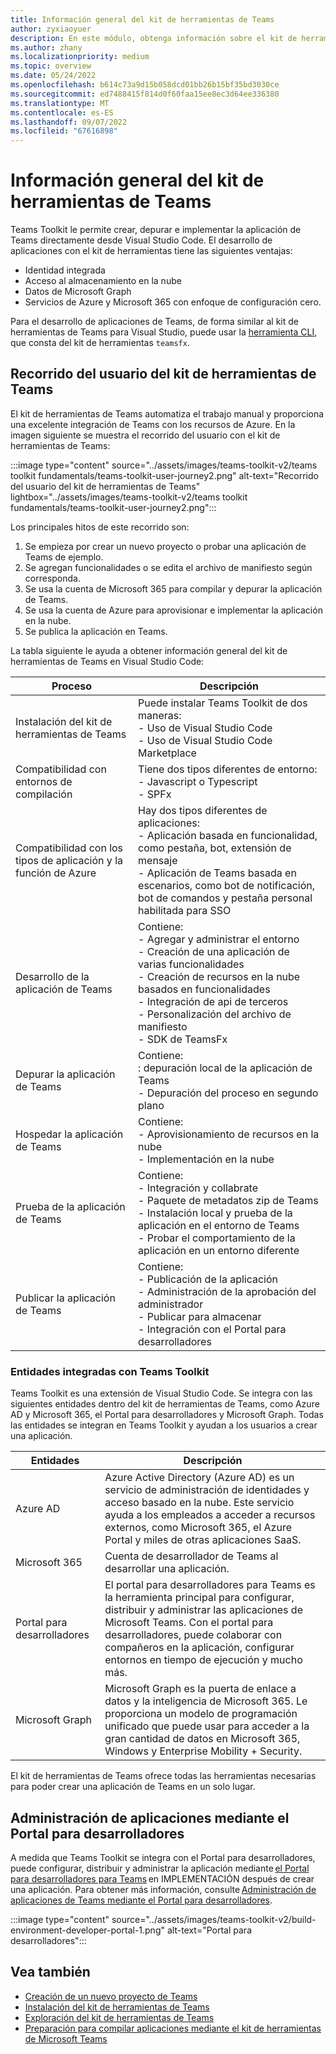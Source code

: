```yaml
---
title: Información general del kit de herramientas de Teams
author: zyxiaoyuer
description: En este módulo, obtenga información sobre el kit de herramientas de Teams, la instalación del kit de herramientas de Teams y el recorrido del usuario del kit de herramientas de Teams.
ms.author: zhany
ms.localizationpriority: medium
ms.topic: overview
ms.date: 05/24/2022
ms.openlocfilehash: b614c73a9d15b058dcd01bb26b15bf35bd3030ce
ms.sourcegitcommit: ed7488415f814d0f60faa15ee8ec3d64ee336380
ms.translationtype: MT
ms.contentlocale: es-ES
ms.lasthandoff: 09/07/2022
ms.locfileid: "67616898"
---
```

# <a name="teams-toolkit-overview"></a>Información general del kit de herramientas de Teams

Teams Toolkit le permite crear, depurar e implementar la aplicación de Teams directamente desde Visual Studio Code. El desarrollo de aplicaciones con el kit de herramientas tiene las siguientes ventajas:

* Identidad integrada
* Acceso al almacenamiento en la nube
* Datos de Microsoft Graph
* Servicios de Azure y Microsoft 365 con enfoque de configuración cero.

Para el desarrollo de aplicaciones de Teams, de forma similar al kit de herramientas de Teams para Visual Studio, puede usar la [herramienta CLI](https://github.com/OfficeDev/TeamsFx/blob/dev/docs/cli/user-manual.md), que consta del kit de herramientas `teamsfx`.

## <a name="user-journey-of-teams-toolkit"></a>Recorrido del usuario del kit de herramientas de Teams

El kit de herramientas de Teams automatiza el trabajo manual y proporciona una excelente integración de Teams con los recursos de Azure. En la imagen siguiente se muestra el recorrido del usuario con el kit de herramientas de Teams:

:::image type="content" source="../assets/images/teams-toolkit-v2/teams toolkit fundamentals/teams-toolkit-user-journey2.png" alt-text="Recorrido del usuario del kit de herramientas de Teams" lightbox="../assets/images/teams-toolkit-v2/teams toolkit fundamentals/teams-toolkit-user-journey2.png":::

Los principales hitos de este recorrido son:

1. Se empieza por crear un nuevo proyecto o probar una aplicación de Teams de ejemplo.
1. Se agregan funcionalidades o se edita el archivo de manifiesto según corresponda.
1. Se usa la cuenta de Microsoft 365 para compilar y depurar la aplicación de Teams.
1. Se usa la cuenta de Azure para aprovisionar e implementar la aplicación en la nube.
1. Se publica la aplicación en Teams.

La tabla siguiente le ayuda a obtener información general del kit de herramientas de Teams en Visual Studio Code:

| Proceso | Descripción |
| ---- | ---- |
| Instalación del kit de herramientas de Teams | Puede instalar Teams Toolkit de dos maneras: <br> - Uso de Visual Studio Code <br> - Uso de Visual Studio Code Marketplace|
| Compatibilidad con entornos de compilación | Tiene dos tipos diferentes de entorno: <br> - Javascript o Typescript <br> - SPFx |
| Compatibilidad con los tipos de aplicación y la función de Azure | Hay dos tipos diferentes de aplicaciones: <br> - Aplicación basada en funcionalidad, como pestaña, bot, extensión de mensaje  <br> - Aplicación de Teams basada en escenarios, como bot de notificación, bot de comandos y pestaña personal habilitada para SSO |
| Desarrollo de la aplicación de Teams | Contiene: <br> - Agregar y administrar el entorno <br> - Creación de una aplicación de varias funcionalidades <br> - Creación de recursos en la nube basados en funcionalidades <br> - Integración de api de terceros <br> - Personalización del archivo de manifiesto <br> - SDK de TeamsFx |
| Depurar la aplicación de Teams | Contiene: <br> : depuración local de la aplicación de Teams <br> - Depuración del proceso en segundo plano|
| Hospedar la aplicación de Teams | Contiene: <br> - Aprovisionamiento de recursos en la nube <br> - Implementación en la nube|
| Prueba de la aplicación de Teams | Contiene: <br> - Integración y collabrate <br> - Paquete de metadatos zip de Teams <br> - Instalación local y prueba de la aplicación en el entorno de Teams <br> - Probar el comportamiento de la aplicación en un entorno diferente|
| Publicar la aplicación de Teams | Contiene: <br> - Publicación de la aplicación <br> - Administración de la aprobación del administrador <br> - Publicar para almacenar <br> - Integración con el Portal para desarrolladores |

### <a name="entities-integrated-with-teams-toolkit"></a>Entidades integradas con Teams Toolkit

Teams Toolkit es una extensión de Visual Studio Code. Se integra con las siguientes entidades dentro del kit de herramientas de Teams, como Azure AD y Microsoft 365, el Portal para desarrolladores y Microsoft Graph. Todas las entidades se integran en Teams Toolkit y ayudan a los usuarios a crear una aplicación.

| Entidades | Descripción |
| ---- | ---- |
| Azure AD  | Azure Active Directory (Azure AD) es un servicio de administración de identidades y acceso basado en la nube. Este servicio ayuda a los empleados a acceder a recursos externos, como Microsoft 365, el Azure Portal y miles de otras aplicaciones SaaS. |
| Microsoft 365  | Cuenta de desarrollador de Teams al desarrollar una aplicación.|
| Portal para desarrolladores | El portal para desarrolladores para Teams es la herramienta principal para configurar, distribuir y administrar las aplicaciones de Microsoft Teams. Con el portal para desarrolladores, puede colaborar con compañeros en la aplicación, configurar entornos en tiempo de ejecución y mucho más. |
| Microsoft Graph | Microsoft Graph es la puerta de enlace a datos y la inteligencia de Microsoft 365. Le proporciona un modelo de programación unificado que puede usar para acceder a la gran cantidad de datos en Microsoft 365, Windows y Enterprise Mobility + Security. |

El kit de herramientas de Teams ofrece todas las herramientas necesarias para poder crear una aplicación de Teams en un solo lugar.

## <a name="manage-your-apps-using-developer-portal"></a>Administración de aplicaciones mediante el Portal para desarrolladores

A medida que Teams Toolkit se integra con el Portal para desarrolladores, puede configurar, distribuir y administrar la aplicación mediante [el Portal para desarrolladores para Teams](../concepts/build-and-test/teams-developer-portal.md) en IMPLEMENTACIÓN después de crear una aplicación. Para obtener más información, consulte [Administración de aplicaciones de Teams mediante el Portal para desarrolladores](../concepts/build-and-test/manage-your-apps-in-developer-portal.md).

:::image type="content" source="../assets/images/teams-toolkit-v2/build-environment-developer-portal-1.png" alt-text="Portal para desarrolladores":::

## <a name="see-also"></a>Vea también

* [Creación de un nuevo proyecto de Teams](create-new-project.md)
* [Instalación del kit de herramientas de Teams](install-Teams-Toolkit.md)
* [Exploración del kit de herramientas de Teams](explore-Teams-Toolkit.md)
* [Preparación para compilar aplicaciones mediante el kit de herramientas de Microsoft Teams](build-environments.md)
